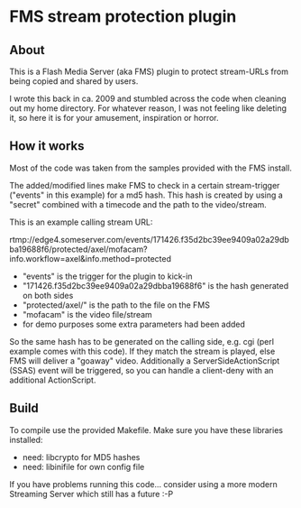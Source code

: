 # FMS stream protection plugin

## About

This is a Flash Media Server (aka FMS) plugin to protect stream-URLs from being copied
and shared by users. 

I wrote this back in ca. 2009 and stumbled across the code when cleaning out my home directory.
For whatever reason, I was not feeling like deleting it, so here it is for your
amusement, inspiration or horror.

## How it works

Most of the code was taken from the samples provided with the FMS install.

The added/modified lines make FMS to check in a certain stream-trigger ("events" in this  example) for a md5 hash.
This hash is created by using a "secret" combined with a timecode and the path
to the video/stream.

This is an example calling stream URL:

rtmp://edge4.someserver.com/events/171426.f35d2bc39ee9409a02a29dbba19688f6/protected/axel/mofacam?info.workflow=axel&amp;info.method=protected

* "events" is the trigger for the plugin to kick-in
* "171426.f35d2bc39ee9409a02a29dbba19688f6" is the hash generated on both sides
* "protected/axel/" is the path to the file on the FMS
* "mofacam" is the video file/stream
* for demo purposes some extra parameters had been added

So the same hash has to be generated on the calling side, e.g. cgi (perl example comes with this
code).
If they match the stream is played, else FMS will deliver a "goaway" video.
Additionally a ServerSideActionScript (SSAS) event will be triggered, so you
can handle a client-deny with an additional ActionScript.

## Build

To compile use the provided Makefile. Make sure you have these libraries installed:

* need: libcrypto for MD5 hashes
* need: libinifile for own config file

If you have problems running this code... consider using a more modern Streaming Server
which still has a future :-P
